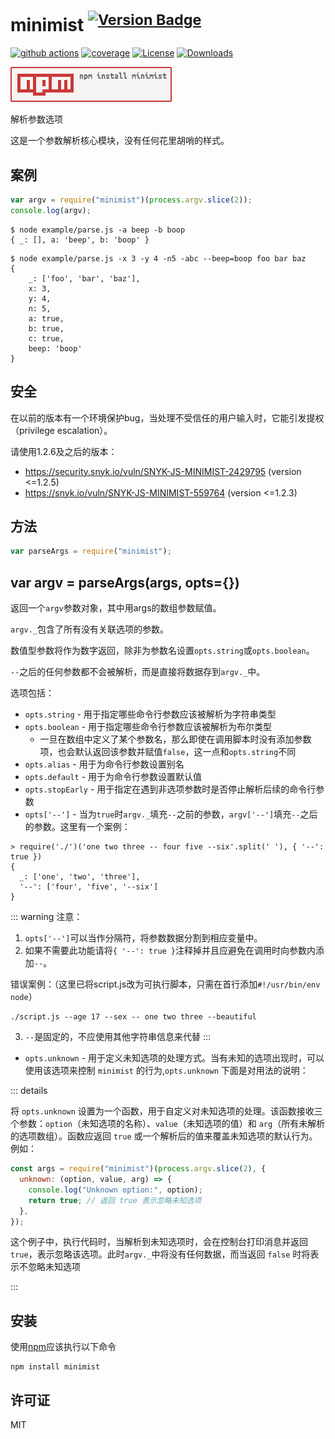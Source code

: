 # minimist <sup>[![Version Badge][npm-version-svg]][package-url]</sup>

[![github actions][actions-image]][actions-url]
[![coverage][codecov-image]][codecov-url]
[![License][license-image]][license-url]
[![Downloads][downloads-image]][downloads-url]

[![npm badge][npm-badge-png]][package-url]

解析参数选项

这是一个参数解析核心模块，没有任何花里胡哨的样式。

## 案例

```js
var argv = require("minimist")(process.argv.slice(2));
console.log(argv);
```

```
$ node example/parse.js -a beep -b boop
{ _: [], a: 'beep', b: 'boop' }
```

```
$ node example/parse.js -x 3 -y 4 -n5 -abc --beep=boop foo bar baz
{
	_: ['foo', 'bar', 'baz'],
	x: 3,
	y: 4,
	n: 5,
	a: true,
	b: true,
	c: true,
	beep: 'boop'
}
```

## 安全

在以前的版本有一个环境保护bug，当处理不受信任的用户输入时，它能引发提权（privilege escalation）。

请使用1.2.6及之后的版本：

- https://security.snyk.io/vuln/SNYK-JS-MINIMIST-2429795 (version <=1.2.5)
- https://snyk.io/vuln/SNYK-JS-MINIMIST-559764 (version <=1.2.3)

## 方法

```js
var parseArgs = require("minimist");
```

## var argv = parseArgs(args, opts={})

返回一个`argv`参数对象，其中用args的数组参数赋值。

`argv._`包含了所有没有关联选项的参数。

数值型参数将作为数字返回，除非为参数名设置`opts.string`或`opts.boolean`。

`--`之后的任何参数都不会被解析，而是直接将数据存到`argv._`中。

选项包括：

- `opts.string` - 用于指定哪些命令行参数应该被解析为字符串类型
- `opts.boolean` - 用于指定哪些命令行参数应该被解析为布尔类型
  - 一旦在数组中定义了某个参数名，那么即使在调用脚本时没有添加参数项，也会默认返回该参数并赋值`false`，这一点和`opts.string`不同
- `opts.alias` - 用于为命令行参数设置别名
- `opts.default` - 用于为命令行参数设置默认值
- `opts.stopEarly` - 用于指定在遇到非选项参数时是否停止解析后续的命令行参数
- `opts['--']` - 当为`true`时`argv._`填充`--`之前的参数，`argv['--']`填充`--`之后的参数。这里有一个案例：

```
> require('./')('one two three -- four five --six'.split(' '), { '--': true })
{
  _: ['one', 'two', 'three'],
  '--': ['four', 'five', '--six']
}
```

::: warning 注意：

1. `opts['--']`可以当作分隔符，将参数数据分割到相应变量中。
2. 如果不需要此功能请将`{ '--': true }`注释掉并且应避免在调用时向参数内添加`--`。

错误案例：（这里已将script.js改为可执行脚本，只需在首行添加`#!/usr/bin/env node`）

```shell
./script.js --age 17 --sex -- one two three --beautiful
```

3. `--`是固定的，不应使用其他字符串信息来代替
   :::

- `opts.unknown` - 用于定义未知选项的处理方式。当有未知的选项出现时，可以使用该选项来控制 `minimist` 的行为,`opts.unknown` 下面是对用法的说明：

::: details

将 `opts.unknown` 设置为一个函数，用于自定义对未知选项的处理。该函数接收三个参数：`option`（未知选项的名称）、`value`（未知选项的值）和 `arg`（所有未解析的选项数组）。函数应返回 `true` 或一个解析后的值来覆盖未知选项的默认行为。例如：

```javascript
const args = require("minimist")(process.argv.slice(2), {
  unknown: (option, value, arg) => {
    console.log("Unknown option:", option);
    return true; // 返回 true 表示忽略未知选项
  },
});
```

这个例子中，执行代码时，当解析到未知选项时，会在控制台打印消息并返回 `true`，表示忽略该选项。此时`argv._`中将没有任何数据，而当返回 `false` 时将表示不忽略未知选项

:::

## 安装

使用[npm][npm-url]应该执行以下命令

```shell
npm install minimist
```

## 许可证

MIT

[package-url]: https://npmjs.org/package/minimist
[npm-version-svg]: https://versionbadg.es/minimistjs/minimist.svg
[npm-badge-png]: ./npm-install.png
[license-image]: https://img.shields.io/npm/l/minimist.svg
[license-url]: https://github.com/minimistjs/minimist/blob/main/LICENSE
[downloads-image]: https://img.shields.io/npm/dm/minimist.svg
[downloads-url]: https://npm-stat.com/charts.html?package=minimist
[codecov-image]: https://codecov.io/gh/minimistjs/minimist/branch/main/graphs/badge.svg
[codecov-url]: https://app.codecov.io/gh/minimistjs/minimist/
[actions-image]: https://img.shields.io/endpoint?url=https://github-actions-badge-u3jn4tfpocch.runkit.sh/minimistjs/minimist
[actions-url]: https://github.com/minimistjs/minimist/actions
[npm-url]: https://npmjs.org/
